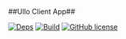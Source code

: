 ##Ullo Client App##

[![Deps](https://david-dm.org/actarian/ullo-client.svg)](https://david-dm.org/actarian/ullo-client)
[![Build](https://travis-ci.org/actarian/ullo-client.svg)](https://travis-ci.org/actarian/ullo-client)
[![GitHub license](https://img.shields.io/badge/license-MIT-blue.svg)](https://raw.githubusercontent.com/actarian/ullo-client/master/LICENSE.md)